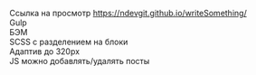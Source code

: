 Ссылка на просмотр https://ndevgit.github.io/writeSomething/<br>
Gulp<br>
БЭМ<br>
SCSS с разделением на блоки<br>
Адаптив до 320px<br>
JS можно добавлять/удалять посты<br>
